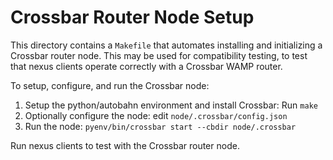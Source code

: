 # Crossbar Router Node Setup

This directory contains a `Makefile` that automates installing and initializing a Crossbar router node.  This may be used for compatibility testing, to test that nexus clients operate correctly with a Crossbar WAMP router.

To setup, configure, and run the Crossbar node:

1. Setup the python/autobahn environment and install Crossbar:  Run `make`
2. Optionally configure the node: edit `node/.crossbar/config.json`
3. Run the node: `pyenv/bin/crossbar start --cbdir node/.crossbar`

Run nexus clients to test with the Crossbar router node.
